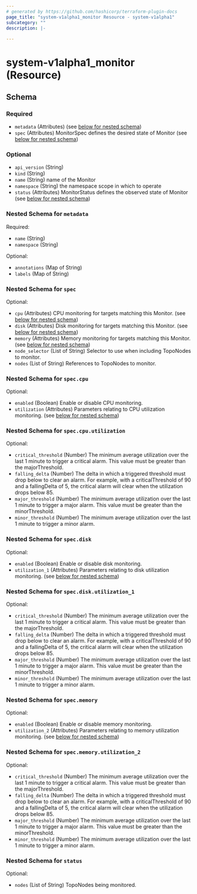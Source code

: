 ```yaml
---
# generated by https://github.com/hashicorp/terraform-plugin-docs
page_title: "system-v1alpha1_monitor Resource - system-v1alpha1"
subcategory: ""
description: |-
  
---
```


# system-v1alpha1_monitor (Resource)





<!-- schema generated by tfplugindocs -->
## Schema

### Required

- `metadata` (Attributes) (see [below for nested schema](#nestedatt--metadata))
- `spec` (Attributes) MonitorSpec defines the desired state of Monitor (see [below for nested schema](#nestedatt--spec))

### Optional

- `api_version` (String)
- `kind` (String)
- `name` (String) name of the Monitor
- `namespace` (String) the namespace scope in which to operate
- `status` (Attributes) MonitorStatus defines the observed state of Monitor (see [below for nested schema](#nestedatt--status))

<a id="nestedatt--metadata"></a>
### Nested Schema for `metadata`

Required:

- `name` (String)
- `namespace` (String)

Optional:

- `annotations` (Map of String)
- `labels` (Map of String)


<a id="nestedatt--spec"></a>
### Nested Schema for `spec`

Optional:

- `cpu` (Attributes) CPU monitoring for targets matching this Monitor. (see [below for nested schema](#nestedatt--spec--cpu))
- `disk` (Attributes) Disk monitoring for targets matching this Monitor. (see [below for nested schema](#nestedatt--spec--disk))
- `memory` (Attributes) Memory monitoring for targets matching this Monitor. (see [below for nested schema](#nestedatt--spec--memory))
- `node_selector` (List of String) Selector to use when including TopoNodes to monitor.
- `nodes` (List of String) References to TopoNodes to monitor.

<a id="nestedatt--spec--cpu"></a>
### Nested Schema for `spec.cpu`

Optional:

- `enabled` (Boolean) Enable or disable CPU monitoring.
- `utilization` (Attributes) Parameters relating to CPU utilization monitoring. (see [below for nested schema](#nestedatt--spec--cpu--utilization))

<a id="nestedatt--spec--cpu--utilization"></a>
### Nested Schema for `spec.cpu.utilization`

Optional:

- `critical_threshold` (Number) The minimum average utilization over the last 1 minute to trigger a critical alarm.
This value must be greater than the majorThreshold.
- `falling_delta` (Number) The delta in which a triggered threshold must drop below to clear an alarm.
For example, with a criticalThreshold of 90 and a fallingDelta of 5, the critical alarm will clear when the utilization drops below 85.
- `major_threshold` (Number) The minimum average utilization over the last 1 minute to trigger a major alarm.
This value must be greater than the minorThreshold.
- `minor_threshold` (Number) The minimum average utilization over the last 1 minute to trigger a minor alarm.



<a id="nestedatt--spec--disk"></a>
### Nested Schema for `spec.disk`

Optional:

- `enabled` (Boolean) Enable or disable disk monitoring.
- `utilization_1` (Attributes) Parameters relating to disk utilization monitoring. (see [below for nested schema](#nestedatt--spec--disk--utilization_1))

<a id="nestedatt--spec--disk--utilization_1"></a>
### Nested Schema for `spec.disk.utilization_1`

Optional:

- `critical_threshold` (Number) The minimum average utilization over the last 1 minute to trigger a critical alarm.
This value must be greater than the majorThreshold.
- `falling_delta` (Number) The delta in which a triggered threshold must drop below to clear an alarm.
For example, with a criticalThreshold of 90 and a fallingDelta of 5, the critical alarm will clear when the utilization drops below 85.
- `major_threshold` (Number) The minimum average utilization over the last 1 minute to trigger a major alarm.
This value must be greater than the minorThreshold.
- `minor_threshold` (Number) The minimum average utilization over the last 1 minute to trigger a minor alarm.



<a id="nestedatt--spec--memory"></a>
### Nested Schema for `spec.memory`

Optional:

- `enabled` (Boolean) Enable or disable memory monitoring.
- `utilization_2` (Attributes) Parameters relating to memory utilization monitoring. (see [below for nested schema](#nestedatt--spec--memory--utilization_2))

<a id="nestedatt--spec--memory--utilization_2"></a>
### Nested Schema for `spec.memory.utilization_2`

Optional:

- `critical_threshold` (Number) The minimum average utilization over the last 1 minute to trigger a critical alarm.
This value must be greater than the majorThreshold.
- `falling_delta` (Number) The delta in which a triggered threshold must drop below to clear an alarm.
For example, with a criticalThreshold of 90 and a fallingDelta of 5, the critical alarm will clear when the utilization drops below 85.
- `major_threshold` (Number) The minimum average utilization over the last 1 minute to trigger a major alarm.
This value must be greater than the minorThreshold.
- `minor_threshold` (Number) The minimum average utilization over the last 1 minute to trigger a minor alarm.




<a id="nestedatt--status"></a>
### Nested Schema for `status`

Optional:

- `nodes` (List of String) TopoNodes being monitored.
